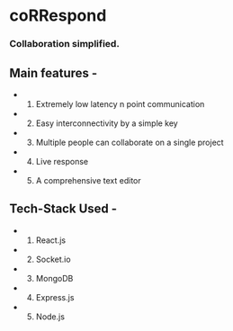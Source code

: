 # coRRespond

### Collaboration simplified.

## Main features -

- 1. Extremely low latency n point communication
- 2. Easy interconnectivity by a simple key
- 3. Multiple people can collaborate on a single project
- 4. Live response
- 5. A comprehensive text editor

## Tech-Stack Used -

- 1. React.js
- 2. Socket.io
- 3. MongoDB
- 4. Express.js
- 5. Node.js

